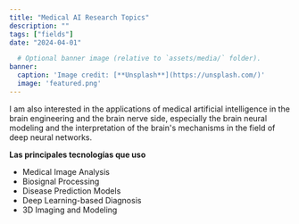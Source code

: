 ```yaml
---
title: "Medical AI Research Topics"
description: ""
tags: ["fields"]
date: "2024-04-01"

  # Optional banner image (relative to `assets/media/` folder).
banner:
  caption: 'Image credit: [**Unsplash**](https://unsplash.com/)'
  image: 'featured.png'
---
```



I am also interested in the applications of medical artificial intelligence in the brain engineering and the brain nerve side, especially the brain neural modeling and the interpretation of the brain's mechanisms in the field of deep neural networks.

__Las principales tecnologías que uso__

- Medical Image Analysis
- Biosignal Processing
- Disease Prediction Models
- Deep Learning-based Diagnosis
- 3D Imaging and Modeling